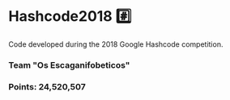 # Hashcode2018 :hash:

Code developed during the 2018 Google Hashcode competition.

### Team "Os Escaganifobeticos"
### Points: 24,520,507

